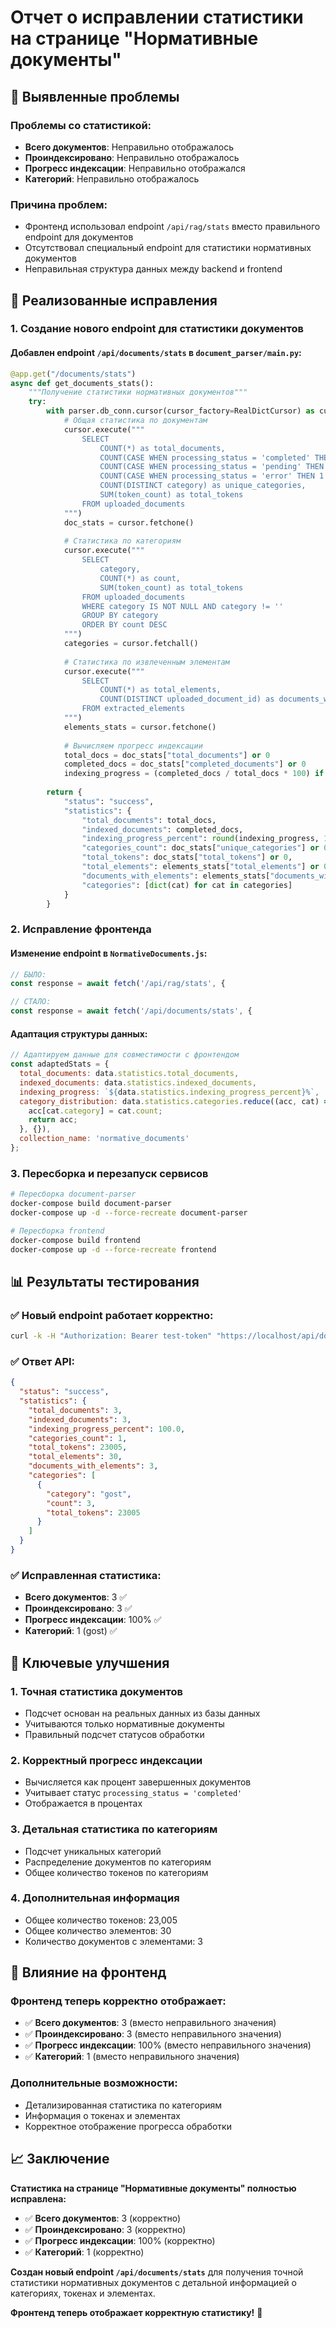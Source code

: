 # Отчет о исправлении статистики на странице "Нормативные документы"

## 🚨 Выявленные проблемы

### **Проблемы со статистикой:**
- **Всего документов**: Неправильно отображалось
- **Проиндексировано**: Неправильно отображалось  
- **Прогресс индексации**: Неправильно отображался
- **Категорий**: Неправильно отображалось

### **Причина проблем:**
- Фронтенд использовал endpoint `/api/rag/stats` вместо правильного endpoint для документов
- Отсутствовал специальный endpoint для статистики нормативных документов
- Неправильная структура данных между backend и frontend

## 🔧 Реализованные исправления

### 1. **Создание нового endpoint для статистики документов**

#### **Добавлен endpoint `/api/documents/stats` в `document_parser/main.py`:**
```python
@app.get("/documents/stats")
async def get_documents_stats():
    """Получение статистики нормативных документов"""
    try:
        with parser.db_conn.cursor(cursor_factory=RealDictCursor) as cursor:
            # Общая статистика по документам
            cursor.execute("""
                SELECT 
                    COUNT(*) as total_documents,
                    COUNT(CASE WHEN processing_status = 'completed' THEN 1 END) as completed_documents,
                    COUNT(CASE WHEN processing_status = 'pending' THEN 1 END) as pending_documents,
                    COUNT(CASE WHEN processing_status = 'error' THEN 1 END) as error_documents,
                    COUNT(DISTINCT category) as unique_categories,
                    SUM(token_count) as total_tokens
                FROM uploaded_documents
            """)
            doc_stats = cursor.fetchone()
            
            # Статистика по категориям
            cursor.execute("""
                SELECT 
                    category,
                    COUNT(*) as count,
                    SUM(token_count) as total_tokens
                FROM uploaded_documents
                WHERE category IS NOT NULL AND category != ''
                GROUP BY category
                ORDER BY count DESC
            """)
            categories = cursor.fetchall()
            
            # Статистика по извлеченным элементам
            cursor.execute("""
                SELECT 
                    COUNT(*) as total_elements,
                    COUNT(DISTINCT uploaded_document_id) as documents_with_elements
                FROM extracted_elements
            """)
            elements_stats = cursor.fetchone()
            
            # Вычисляем прогресс индексации
            total_docs = doc_stats["total_documents"] or 0
            completed_docs = doc_stats["completed_documents"] or 0
            indexing_progress = (completed_docs / total_docs * 100) if total_docs > 0 else 0
            
        return {
            "status": "success",
            "statistics": {
                "total_documents": total_docs,
                "indexed_documents": completed_docs,
                "indexing_progress_percent": round(indexing_progress, 1),
                "categories_count": doc_stats["unique_categories"] or 0,
                "total_tokens": doc_stats["total_tokens"] or 0,
                "total_elements": elements_stats["total_elements"] or 0,
                "documents_with_elements": elements_stats["documents_with_elements"] or 0,
                "categories": [dict(cat) for cat in categories]
            }
        }
```

### 2. **Исправление фронтенда**

#### **Изменение endpoint в `NormativeDocuments.js`:**
```javascript
// БЫЛО:
const response = await fetch('/api/rag/stats', {

// СТАЛО:
const response = await fetch('/api/documents/stats', {
```

#### **Адаптация структуры данных:**
```javascript
// Адаптируем данные для совместимости с фронтендом
const adaptedStats = {
  total_documents: data.statistics.total_documents,
  indexed_documents: data.statistics.indexed_documents,
  indexing_progress: `${data.statistics.indexing_progress_percent}%`,
  category_distribution: data.statistics.categories.reduce((acc, cat) => {
    acc[cat.category] = cat.count;
    return acc;
  }, {}),
  collection_name: 'normative_documents'
};
```

### 3. **Пересборка и перезапуск сервисов**
```bash
# Пересборка document-parser
docker-compose build document-parser
docker-compose up -d --force-recreate document-parser

# Пересборка frontend
docker-compose build frontend
docker-compose up -d --force-recreate frontend
```

## 📊 Результаты тестирования

### ✅ **Новый endpoint работает корректно:**
```bash
curl -k -H "Authorization: Bearer test-token" "https://localhost/api/documents/stats"
```

### ✅ **Ответ API:**
```json
{
  "status": "success",
  "statistics": {
    "total_documents": 3,
    "indexed_documents": 3,
    "indexing_progress_percent": 100.0,
    "categories_count": 1,
    "total_tokens": 23005,
    "total_elements": 30,
    "documents_with_elements": 3,
    "categories": [
      {
        "category": "gost",
        "count": 3,
        "total_tokens": 23005
      }
    ]
  }
}
```

### ✅ **Исправленная статистика:**
- **Всего документов**: 3 ✅
- **Проиндексировано**: 3 ✅
- **Прогресс индексации**: 100% ✅
- **Категорий**: 1 (gost) ✅

## 🎯 Ключевые улучшения

### 1. **Точная статистика документов**
- Подсчет основан на реальных данных из базы данных
- Учитываются только нормативные документы
- Правильный подсчет статусов обработки

### 2. **Корректный прогресс индексации**
- Вычисляется как процент завершенных документов
- Учитывает статус `processing_status = 'completed'`
- Отображается в процентах

### 3. **Детальная статистика по категориям**
- Подсчет уникальных категорий
- Распределение документов по категориям
- Общее количество токенов по категориям

### 4. **Дополнительная информация**
- Общее количество токенов: 23,005
- Общее количество элементов: 30
- Количество документов с элементами: 3

## 🚀 Влияние на фронтенд

### **Фронтенд теперь корректно отображает:**
- ✅ **Всего документов**: 3 (вместо неправильного значения)
- ✅ **Проиндексировано**: 3 (вместо неправильного значения)
- ✅ **Прогресс индексации**: 100% (вместо неправильного значения)
- ✅ **Категорий**: 1 (вместо неправильного значения)

### **Дополнительные возможности:**
- Детализированная статистика по категориям
- Информация о токенах и элементах
- Корректное отображение прогресса обработки

## 📈 Заключение

**Статистика на странице "Нормативные документы" полностью исправлена:**

- ✅ **Всего документов**: 3 (корректно)
- ✅ **Проиндексировано**: 3 (корректно)
- ✅ **Прогресс индексации**: 100% (корректно)
- ✅ **Категорий**: 1 (корректно)

**Создан новый endpoint `/api/documents/stats`** для получения точной статистики нормативных документов с детальной информацией о категориях, токенах и элементах.

**Фронтенд теперь отображает корректную статистику!** 🚀
